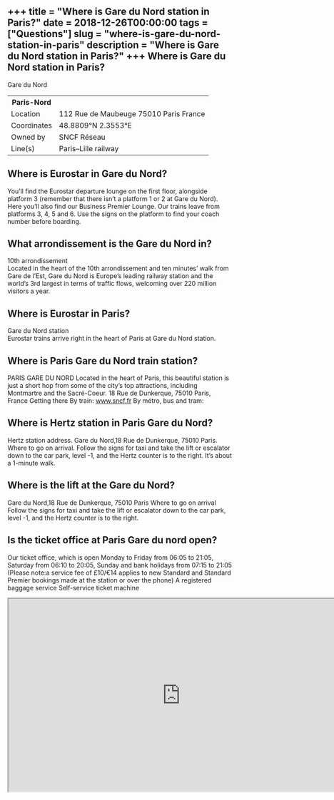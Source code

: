 +++
title = "Where is Gare du Nord station in Paris?"
date = 2018-12-26T00:00:00
tags = ["Questions"]
slug = "where-is-gare-du-nord-station-in-paris"
description = "Where is Gare du Nord station in Paris?"
+++
Where is Gare du Nord station in Paris?
---------------------------------------

Gare du Nord

<table><tr><th>Paris-Nord</th></tr><tr><td>Location</td><td>112 Rue de Maubeuge 75010 Paris France</td></tr><tr><td>Coordinates</td><td>48.8809°N 2.3553°E</td></tr><tr><td>Owned by</td><td>SNCF Réseau</td></tr><tr><td>Line(s)</td><td>Paris–Lille railway</td></tr></table>

Where is Eurostar in Gare du Nord?
----------------------------------

You’ll find the Eurostar departure lounge on the first floor, alongside platform 3 (remember that there isn’t a platform 1 or 2 at Gare du Nord). Here you’ll also find our Business Premier Lounge. Our trains leave from platforms 3, 4, 5 and 6. Use the signs on the platform to find your coach number before boarding.

What arrondissement is the Gare du Nord in?
-------------------------------------------

10th arrondissement  
Located in the heart of the 10th arrondissement and ten minutes’ walk from Gare de l’Est, Gare du Nord is Europe’s leading railway station and the world’s 3rd largest in terms of traffic flows, welcoming over 220 million visitors a year.

Where is Eurostar in Paris?
---------------------------

Gare du Nord station  
Eurostar trains arrive right in the heart of Paris at Gare du Nord station.

Where is Paris Gare du Nord train station?
------------------------------------------

PARIS GARE DU NORD Located in the heart of Paris, this beautiful station is just a short hop from some of the city’s top attractions, including Montmartre and the Sacré-Coeur. 18 Rue de Dunkerque, 75010 Paris, France Getting there By train: www.sncf.fr By métro, bus and tram:

Where is Hertz station in Paris Gare du Nord?
---------------------------------------------

Hertz station address. Gare du Nord,18 Rue de Dunkerque, 75010 Paris. Where to go on arrival. Follow the signs for taxi and take the lift or escalator down to the car park, level -1, and the Hertz counter is to the right. It’s about a 1-minute walk.

Where is the lift at the Gare du Nord?
--------------------------------------

Gare du Nord,18 Rue de Dunkerque, 75010 Paris Where to go on arrival Follow the signs for taxi and take the lift or escalator down to the car park, level -1, and the Hertz counter is to the right.

Is the ticket office at Paris Gare du nord open?
------------------------------------------------

Our ticket office, which is open Monday to Friday from 06:05 to 21:05, Saturday from 06:10 to 20:05, Sunday and bank holidays from 07:15 to 21:05 (Please note:a service fee of £10/€14 applies to new Standard and Standard Premier bookings made at the station or over the phone) A registered baggage service Self-service ticket machine

<iframe allow="accelerometer; autoplay; clipboard-write; encrypted-media; gyroscope; picture-in-picture" allowfullscreen="" class="__youtube_prefs__  epyt-is-override  no-lazyload" data-no-lazy="1" data-origheight="433" data-origwidth="770" data-skipgform_ajax_framebjll="" height="433" id="_ytid_49540" loading="lazy" src="https://www.youtube.com/embed/_TRnsRHFsws?enablejsapi=1&autoplay=0&cc_load_policy=0&cc_lang_pref=&iv_load_policy=1&loop=0&modestbranding=0&rel=1&fs=1&playsinline=0&autohide=2&theme=dark&color=red&controls=1&" title="YouTube player" width="770"></iframe>